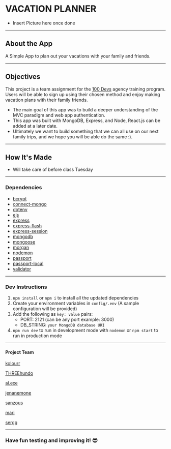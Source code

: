 # VACATION PLANNER
- Insert Picture here once done
---

## About the App

A Simple App to plan out your vacations with your family and friends.


---

## Objectives
This project is a team assignment for the [100 Devs](https://leonnoel.com/100devs/) agency training program.
Users will be able to sign up using their chosen method and enjoy making vacation plans with their family friends.

- The main goal of this app was to build a deeper understanding of the MVC paradigm and web app authentication.
- This app was built with MongoDB, Express, and Node, React.js can be added at a later date.
- Ultimately we want to build something that we can all use on our next family trips, and we hope you will be able do the same :).

---
## How It's Made
 - Will take care of before class Tuesday

---

### Dependencies

- [bcrypt](https://www.npmjs.com/package/bcrypt)
- [connect-mongo](https://www.npmjs.com/package/connect-mongo)
- [dotenv](https://www.npmjs.com/package/dotenv)
- [ejs](https://www.npmjs.com/package/ejs)
- [express](https://www.npmjs.com/package/express)
- [express-flash](https://www.npmjs.com/package/express-flash)
- [express-session](https://www.npmjs.com/package/express-session)
- [mongodb](https://www.npmjs.com/package/mongodb)
- [mongoose](https://www.npmjs.com/package/mongoose)
- [morgan](https://www.npmjs.com/package/morgan)
- [nodemon](https://www.npmjs.com/package/nodemon)
- [passport](https://www.npmjs.com/package/passport)
- [passport-local](https://www.npmjs.com/package/passport-local)
- [validator](https://www.npmjs.com/package/validator)

---
### Dev Instructions

1. ``npm install`` or `npm i` to install all the updated dependencies
2. Create your environment variables in `config/.env` (A sample configuration will be provided)
3. Add the following as `key: value` pairs:
      -  PORT: 2121 (can be any port example: 3000) 
      -  DB_STRING: `your MongoDB database URI` 
4. `npm run dev` to run in development mode with `nodemon` or `npm start` to run in production mode



--- 
#### Project Team
[kolourr](https://github.com/kolourr)

[THREEhundo](https://github.com/THREEhundo)

[al.exe](https://github.com/alEXE-tech)

[jenanemone](https://github.com/jenanemone)

[sanzous](https://github.com/sanzous)

[mari](https://github.com/Mariquisha)

[sergg](https://github.com/Srgiomndz)

---
### Have fun testing and improving it! 😎

